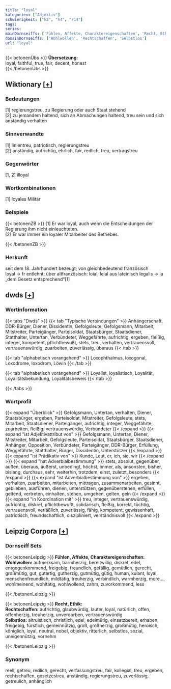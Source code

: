 ```yaml
---
title: "loyal"
kategorien: ["Adjektiv"]
schwierigkeit: ["k2", "h4", "r14"]
tags:
series:
mainDornseiffs: ['Fühlen, Affekte, Charaktereigenschaften', 'Recht, Ethik']
domainDornseiffs: ['Wohlwollen', 'Rechtschaffen', 'Selbstlos']
url: "loyal"
---
```


{{< betonenÜbs >}}
**Übersetzung:**  
loyal, faithful, true, fair, decent, honest  
{{< /betonenÜbs >}}

## Wiktionary [[+](https://de.wiktionary.org/wiki/loyal)]

### Bedeutungen
[1] regierungstreu, zu Regierung oder auch Staat stehend  
[2] zu jemandem haltend, sich an Abmachungen haltend, treu sein und sich anständig verhalten  

### Sinnverwandte
[1] linientreu, patriotisch, regierungstreu  
[2] anständig, aufrichtig, ehrlich, fair, redlich, treu, vertragstreu  

### Gegenwörter
[1, 2] illoyal  

### Wortkombinationen
[1] loyales Militär  

### Beispiele
{{< betonenZB >}}
[1] Er war loyal, auch wenn die Entscheidungen der Regierung ihm nicht einleuchteten.  
[2] Er war immer ein loyaler Mitarbeiter des Betriebes.  

{{< /betonenZB >}}
### Herkunft
seit dem 18. Jahrhundert bezeugt; von gleichbedeutend französisch loyal → fr entlehnt; über altfranzösisch: loial, leial  aus lateinisch legalis → la „dem Gesetz entsprechend“[1]  



## dwds [[+](https://www.dwds.de/wb/loyal)]

### Wortinformation
{{< tabs "Dwds" >}}
{{< tab "Typische Verbindungen" >}}
Anhängerschaft, DDR-Bürger, Diener, Dissidentin, Gefolgsleute, Gefolgsmann, Mitarbeit, Mitstreiter, Parteigänger, Parteisoldat, Staatsbürger, Staatsdiener, Statthalter, Untertan, Verbündeter, Weggefährte, aufrichtig, ergeben, fleißig, integer, kompetent, pflichtbewußt, stets, treu, verhalten, vertrauensvoll, vertrauenswürdig, zuarbeiten, zuverlässig, überaus
{{< /tab >}}

{{< tab "alphabetisch vorangehend" >}}
Loxophthalmus, loxogonal, Loxodrome, loxodrom, Löwin
{{< /tab >}}

{{< tab "alphabetisch vorangehend" >}}
Loyalist, loyalistisch, Loyalität, Loyalitätsbekundung, Loyalitätsbeweis
{{< /tab >}}

{{< /tabs >}}

### Wortprofil
{{< expand "Überblick" >}} Gefolgsmann, Untertan, verhalten, Diener, Staatsbürger, ergeben, Parteisoldat, Mitstreiter, Gefolgsleute, stets, Mitarbeit, Staatsdiener, Parteigänger, aufrichtig, integer, Weggefährte, zuarbeiten, fleißig, vertrauenswürdig, Verbündeter {{< /expand >}}
{{< expand "ist Adjektivattribut von" >}} Gefolgsmann, Untertan, Diener, Mitstreiter, Mitarbeit, Gefolgsleute, Parteisoldat, Staatsbürger, Staatsdiener, Anhänger, Opposition, Verbündeter, Parteigänger, DDR-Bürger, Erfüllung, Weggefährte, Statthalter, Bürger, Dissidentin, Unterstützer {{< /expand >}}
{{< expand "ist Prädikativ von" >}} Kunde, Leut, er, ich, sie, wir {{< /expand >}}
{{< expand "hat Adverbialbestimmung" >}} stets, absolut, gegenüber, außen, überaus, äußerst, unbedingt, höchst, immer, als, ansonsten, bisher, bislang, durchaus, sehr, weiterhin, trotzdem, einst, zuletzt, besonders {{< /expand >}}
{{< expand "ist Adverbialbestimmung von" >}} ergeben, verhalten, zuarbeiten, mitarbeiten, mittragen, zusammenarbeiten, gesinnt, geblieben, ausführen, dienen, unterstützen, gegenüberstehen, erfüllen, geltend, vertreten, einhalten, stehen, umgehen, gelten, geln {{< /expand >}}
{{< expand "in Koordination mit" >}} treu, integer, vertrauenswürdig, aufrichtig, diskret, pflichtbewußt, solidarisch, fleißig, korrekt, tüchtig, vertrauensvoll, verläßlich, zuverlässig, fähig, kompetent, gewissenhaft, patriotisch, freundschaftlich, diszipliniert, verständnisvoll {{< /expand >}}

## Leipzig Corpora [[+](https://corpora.uni-leipzig.de/en/res?word=loyal&corpusId=deu_newscrawl-public_2018)]

### Dornseiff Sets
{{< betonenLeipzig >}}
**Fühlen, Affekte, Charaktereigenschaften:**  
**Wohlwollen:** aufmerksam, barmherzig, bereitwillig, diskret, edel, entgegenkommend, freigebig, freundlich, gefällig, gemütlich, gerecht, großmütig, gut, gutartig, gutherzig, gutmütig, gütig, human, kulant, loyal, menschenfreundlich, mildtätig, treuherzig, verbindlich, warmherzig, more..., wohlmeinend, wohltätig, wohlwollend, zahm, zuvorkommend, less  

{{< /betonenLeipzig >}}


{{< betonenLeipzig >}}
**Recht, Ethik:**  
**Rechtschaffen:** aufrichtig, glaubwürdig, lauter, loyal, natürlich, offen, offenherzig, treuherzig, unverdorben, vertrauenswürdig  
**Selbstlos:** altruistisch, christlich, edel, edelmütig, einsatzbereit, erhaben, freigebig, fürstlich, gemeinnützig, groß, großherzig, großmütig, heroisch, königlich, loyal, neutral, nobel, objektiv, ritterlich, selbstlos, sozial, uneigennützig, vornehm  

{{< /betonenLeipzig >}}

### Synonym
reell, getreu, redlich, gerecht, verfassungstreu, fair, kollegial, treu, ergeben, rechtschaffen, gesetzestreu, anständig, regierungstreu, zuverlässig, getreulich, anhänglich

